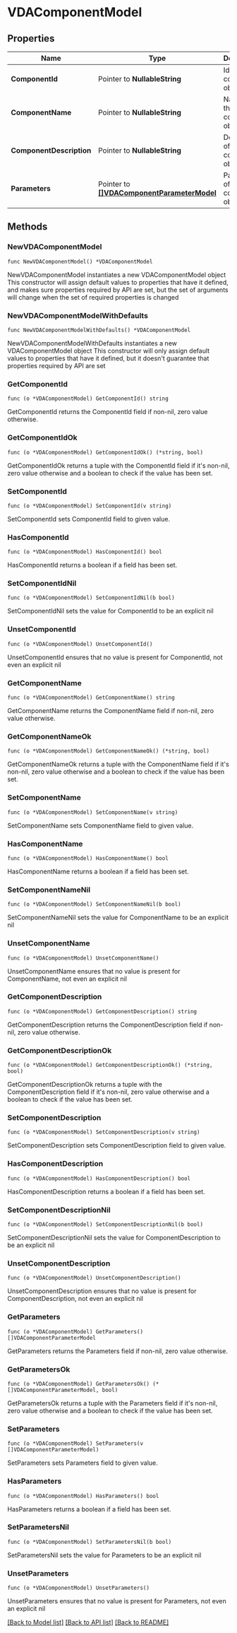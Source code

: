 # VDAComponentModel

## Properties

Name | Type | Description | Notes
------------ | ------------- | ------------- | -------------
**ComponentId** | Pointer to **NullableString** | Id of this component object. | [optional] 
**ComponentName** | Pointer to **NullableString** | Name of this component object. | [optional] 
**ComponentDescription** | Pointer to **NullableString** | Description of this component object. | [optional] 
**Parameters** | Pointer to [**[]VDAComponentParameterModel**](VDAComponentParameterModel.md) | Parameters of this component object. | [optional] 

## Methods

### NewVDAComponentModel

`func NewVDAComponentModel() *VDAComponentModel`

NewVDAComponentModel instantiates a new VDAComponentModel object
This constructor will assign default values to properties that have it defined,
and makes sure properties required by API are set, but the set of arguments
will change when the set of required properties is changed

### NewVDAComponentModelWithDefaults

`func NewVDAComponentModelWithDefaults() *VDAComponentModel`

NewVDAComponentModelWithDefaults instantiates a new VDAComponentModel object
This constructor will only assign default values to properties that have it defined,
but it doesn't guarantee that properties required by API are set

### GetComponentId

`func (o *VDAComponentModel) GetComponentId() string`

GetComponentId returns the ComponentId field if non-nil, zero value otherwise.

### GetComponentIdOk

`func (o *VDAComponentModel) GetComponentIdOk() (*string, bool)`

GetComponentIdOk returns a tuple with the ComponentId field if it's non-nil, zero value otherwise
and a boolean to check if the value has been set.

### SetComponentId

`func (o *VDAComponentModel) SetComponentId(v string)`

SetComponentId sets ComponentId field to given value.

### HasComponentId

`func (o *VDAComponentModel) HasComponentId() bool`

HasComponentId returns a boolean if a field has been set.

### SetComponentIdNil

`func (o *VDAComponentModel) SetComponentIdNil(b bool)`

 SetComponentIdNil sets the value for ComponentId to be an explicit nil

### UnsetComponentId
`func (o *VDAComponentModel) UnsetComponentId()`

UnsetComponentId ensures that no value is present for ComponentId, not even an explicit nil
### GetComponentName

`func (o *VDAComponentModel) GetComponentName() string`

GetComponentName returns the ComponentName field if non-nil, zero value otherwise.

### GetComponentNameOk

`func (o *VDAComponentModel) GetComponentNameOk() (*string, bool)`

GetComponentNameOk returns a tuple with the ComponentName field if it's non-nil, zero value otherwise
and a boolean to check if the value has been set.

### SetComponentName

`func (o *VDAComponentModel) SetComponentName(v string)`

SetComponentName sets ComponentName field to given value.

### HasComponentName

`func (o *VDAComponentModel) HasComponentName() bool`

HasComponentName returns a boolean if a field has been set.

### SetComponentNameNil

`func (o *VDAComponentModel) SetComponentNameNil(b bool)`

 SetComponentNameNil sets the value for ComponentName to be an explicit nil

### UnsetComponentName
`func (o *VDAComponentModel) UnsetComponentName()`

UnsetComponentName ensures that no value is present for ComponentName, not even an explicit nil
### GetComponentDescription

`func (o *VDAComponentModel) GetComponentDescription() string`

GetComponentDescription returns the ComponentDescription field if non-nil, zero value otherwise.

### GetComponentDescriptionOk

`func (o *VDAComponentModel) GetComponentDescriptionOk() (*string, bool)`

GetComponentDescriptionOk returns a tuple with the ComponentDescription field if it's non-nil, zero value otherwise
and a boolean to check if the value has been set.

### SetComponentDescription

`func (o *VDAComponentModel) SetComponentDescription(v string)`

SetComponentDescription sets ComponentDescription field to given value.

### HasComponentDescription

`func (o *VDAComponentModel) HasComponentDescription() bool`

HasComponentDescription returns a boolean if a field has been set.

### SetComponentDescriptionNil

`func (o *VDAComponentModel) SetComponentDescriptionNil(b bool)`

 SetComponentDescriptionNil sets the value for ComponentDescription to be an explicit nil

### UnsetComponentDescription
`func (o *VDAComponentModel) UnsetComponentDescription()`

UnsetComponentDescription ensures that no value is present for ComponentDescription, not even an explicit nil
### GetParameters

`func (o *VDAComponentModel) GetParameters() []VDAComponentParameterModel`

GetParameters returns the Parameters field if non-nil, zero value otherwise.

### GetParametersOk

`func (o *VDAComponentModel) GetParametersOk() (*[]VDAComponentParameterModel, bool)`

GetParametersOk returns a tuple with the Parameters field if it's non-nil, zero value otherwise
and a boolean to check if the value has been set.

### SetParameters

`func (o *VDAComponentModel) SetParameters(v []VDAComponentParameterModel)`

SetParameters sets Parameters field to given value.

### HasParameters

`func (o *VDAComponentModel) HasParameters() bool`

HasParameters returns a boolean if a field has been set.

### SetParametersNil

`func (o *VDAComponentModel) SetParametersNil(b bool)`

 SetParametersNil sets the value for Parameters to be an explicit nil

### UnsetParameters
`func (o *VDAComponentModel) UnsetParameters()`

UnsetParameters ensures that no value is present for Parameters, not even an explicit nil

[[Back to Model list]](../README.md#documentation-for-models) [[Back to API list]](../README.md#documentation-for-api-endpoints) [[Back to README]](../README.md)


